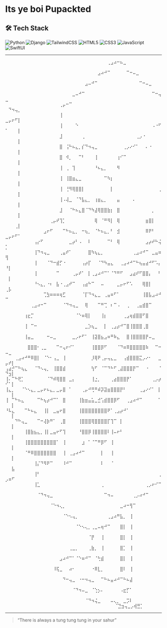 #  Its ye boi Pupackted



## 🛠️ Tech Stack

![Python](https://img.shields.io/badge/Python-3776AB?style=flat&logo=python&logoColor=white)
![Django](https://img.shields.io/badge/Django-092E20?style=flat&logo=django&logoColor=white)
![TailwindCSS](https://img.shields.io/badge/TailwindCSS-06B6D4?style=flat&logo=tailwind-css&logoColor=white)
![HTML5](https://img.shields.io/badge/HTML5-E34F26?style=flat&logo=html5&logoColor=white)
![CSS3](https://img.shields.io/badge/CSS3-1572B6?style=flat&logo=css3&logoColor=white)
![JavaScript](https://img.shields.io/badge/JavaScript-F7DF1E?style=flat&logo=javascript&logoColor=black)
![SwiftUI](https://img.shields.io/badge/SwiftUI-FA7343?style=flat&logo=swift&logoColor=white)



---
⠀⠀⠀⠀⠀⠀⠀⠀⠀⠀⠀⠀⠀⠀⠀⠀⠀⠀⠀⠀⠀⠀⠀⠀⠀⠀⠀⠀⠀⠀⠀⠀⢀⣠⠴⠒⠦⣀⠀⠀⠀⠀⠀⠀⠀⠀⠀⠀⠀⠀⠀⠀⠀⠀
⠀⠀⠀⠀⠀⠀⠀⠀⠀⠀⠀⠀⠀⠀⠀⠀⠀⠀⠀⠀⠀⠀⠀⠀⠀⠀⠀⠀⠀⣠⠴⠚⠉⠀⠀⠀⠀⠀⠉⠒⠤⣀⠀⠀⠀⠀⠀⠀⠀⠀⠀⠀⠀⠀
⠀⠀⠀⠀⠀⠀⠀⠀⠀⠀⠀⠀⠀⠀⠀⠀⠀⠀⠀⠀⠀⠀⠀⠀⠀⣠⠤⠚⠉⠀⠀⠀⠀⠀⠀⠀⠀⠀⠀⠀⠀⠀⠉⠒⠤⣀⠀⠀⠀⠀⠀⠀⠀⠀
⠀⠀⠀⠀⠀⠀⠀⠀⠀⠀⠀⠀⠀⠀⠀⠀⠀⠀⠀⠀⠀⣀⠤⠚⠉⠀⠀⠀⠀⠀⠀⠀⠀⠀⠀⠀⠀⠀⠀⠀⠀⠀⠀⠀⠀⠀⠉⠒⢤⣀⠀⠀⠀⠀
⠀⠀⠀⠀⠀⠀⠀⠀⠀⠀⠀⠀⠀⠀⠀⠀⠀⢀⡤⠒⠉⠀⠀⠀⠀⠀⠀⠀⠀⠀⠀⠀⠀⠀⠀⠀⠀⠀⠀⠀⠀⠀⠀⠀⠀⠀⠀⠀⠀⠀⠙⠲⢤⡀
⠀⠀⠀⠀⠀⠀⠀⠀⠀⠀⠀⠀⠀⠀⠀⠀⠀⢸⠀⠀⠀⠀⠀⠀⠀⠀⠀⠀⠀⠀⠀⠀⠀⠀⠀⠀⠀⠀⠀⠀⠀⠀⠀⠀⠀⠀⠀⠀⠀⣀⡤⠖⠋⡇
⠀⠀⠀⠀⠀⠀⠀⠀⠀⠀⠀⠀⠀⠀⠀⠀⠀⢸⠀⠀⠀⠀⠑⠀⠀⠀⠀⠀⠀⠀⠀⠀⠀⠀⠀⠀⠀⠀⠀⠀⠀⠀⠀⠀⠀⠀⠠⠐⠋⠁⠀⠀⠀⡇
⠀⠀⠀⠀⠀⠀⠀⠀⠀⠀⠀⠀⠀⠀⠀⠀⠀⣸⠀⠀⠀⠀⠀⠀⢀⠀⠀⠀⠀⠀⠀⠀⠀⠀⠀⠀⠀⠀⠀⠀⠀⢀⡠⠐⠀⠀⠀⠀⠀⠀⠀⠀⠀⡇
⠀⠀⠀⠀⠀⠀⠀⠀⠀⠀⠀⠀⠀⠀⠀⠀⠀⣿⠀⢨⠓⠦⣄⡀⡎⠙⠲⢤⣀⠀⠀⠀⠀⠀⠀⠀⠀⢀⡠⠔⠊⠁⠀⠀⠄⠐⠀⠀⠀⠀⠀⠀⠀⡇
⠀⠀⠀⠀⠀⠀⠀⠀⠀⠀⠀⠀⠀⠀⠀⠀⠀⣿⠀⠺⡀⠀⠀⠉⠃⠀⠀⠀⢸⠀⠀⠀⠀⠀⠀⢰⠊⠉⠀⠀⠀⠀⠀⠀⠀⠀⠀⠀⠀⠀⠀⠀⠀⡇
⠀⠀⠀⠀⠀⠀⠀⠀⠀⠀⠀⠀⠀⠀⠀⠀⠀⢸⠀⢀⠀⢹⠀⠀⠀⠀⠀⠀⠘⠦⣄⡀⠀⠀⠀⠻⠀⠀⠀⠀⠀⠀⠀⠀⠀⠀⠀⠀⠀⠀⠀⠀⠀⡇
⠀⠀⠀⠀⠀⠀⠀⠀⠀⠀⠀⠀⠀⠀⠀⠀⠀⢸⠀⢸⣿⣶⣄⣀⠀⠀⠀⠀⠀⠀⠀⠉⠳⡆⠀⠀⠀⠀⠀⠀⠀⠀⠀⠀⠀⠀⠀⠀⠀⠀⠀⠀⠀⡇
⠀⠀⠀⠀⠀⠀⠀⠀⠀⠀⠀⠀⠀⠀⠀⠀⠀⢸⠀⢘⠻⢿⣿⣿⡇⠀⠀⠀⠀⠀⠀⠀⠀⡇⠀⠀⠀⠀⠀⠀⠀⠀⠀⠀⠀⠀⠀⠀⢀⠀⠀⠀⠀⡇
⠀⠀⠀⠀⠀⠀⠀⠀⠀⠀⠀⠀⠀⠀⠀⠀⠀⢸⠠⢼⣀⠀⠈⠙⣧⣄⡀⠀⢰⣶⣄⡀⠀⠀⠀⣤⠀⠀⠀⠀⠄⠀⠀⠀⠀⠀⠀⠀⠀⠀⠀⠀⠀⡇
⠀⠀⠀⠀⠀⠀⠀⠀⠀⠀⠀⠀⠀⠀⠀⠀⠀⣸⠀⠀⠈⠓⠦⣄⣿⠈⠙⠳⣼⢿⣿⣿⣷⡆⠀⣿⠀⠀⠀⠀⠀⠀⠀⠀⠀⠀⡀⠀⠀⠀⠀⠀⠀⡇
⠀⠀⠀⠀⠀⠀⠀⠀⠀⠀⠀⠀⠀⠀⢀⡤⠞⢹⡁⠀⠀⠀⠀⠀⠀⠀⠀⠀⢿⠀⠈⠛⠻⡇⠀⢿⠀⠀⠀⠀⠀⠀⠀⠀⣶⣿⡇⠀⠀⠀⠀⠀⢀⡇
⠀⠀⠀⠀⠀⠀⠀⠀⠀⠀⠀⠀⣠⠖⠋⠀⠀⠀⠉⠓⠦⣄⡀⠀⠒⢦⡀⠀⠈⠓⠦⣄⡀⠃⠀⣺⠀⠀⠀⠀⠀⠀⠀⠀⠿⠟⠃⠀⠀⣀⡤⠖⠋⠁
⠀⠀⠀⠀⠀⠀⠀⠀⠀⢠⡔⠋⠀⠀⠀⠀⠀⠀⠀⠀⣀⡴⠃⠠⠀⠀⠇⠀⠀⠀⠀⠀⠉⠃⠀⢿⠀⠀⠀⠀⠀⠀⠀⠀⣠⡴⠞⠓⢬⡁⠀⠀⠀⠀
⠀⠀⠀⠀⠀⠀⠀⠀⠀⢸⠙⠲⢤⣀⠀⠀⠀⢀⣤⠞⠁⠀⠀⠀⠀⠀⣿⠳⢦⣄⡀⠀⠀⠀⠀⠀⠀⠀⠀⠀⢀⣠⠴⠚⠉⠀⣀⣤⠶⢻⠀⠀⠀⠀
⠀⠀⠀⠀⠀⠀⠀⠀⠀⢸⠀⠀⠀⠈⠙⠒⣾⡋⠐⠀⠀⠀⠀⠀⢠⡴⡏⠀⠀⠈⠙⠳⣤⣄⠀⠀⢀⣠⠴⠚⠉⠓⢦⣤⣴⠚⠋⠡⡄⠘⡇⠀⠀⠀
⠀⠀⠀⠀⠀⠀⠀⠀⠀⢸⠀⠀⠀⠀⠀⠀⠉⠀⠀⠀⠀⢀⡤⠞⠁⠀⡇⢀⣠⠴⠚⠉⠁⠈⠙⠛⠋⠀⠀⣠⣴⠞⠋⣿⣿⡄⠀⠀⠃⠀⡇⠀⠀⠀
⠀⠀⠀⠀⠀⠀⠀⠀⠀⠘⠢⣄⡀⠐⠆⠀⣧⠐⢀⣠⠞⠉⠀⠀⢠⣴⠓⠉⠀⠀⠤⠀⠀⠀⠀⣀⡤⠖⠋⠡⠀⠀⠀⢿⣿⡇⠀⠀⠀⢀⡧⠀⠀⠀
⠀⠀⠀⠀⠀⠀⠀⠀⠀⠀⠀⠀⢉⣳⠶⠶⠶⢶⣋⠀⠀⠀⠀⠀⠈⡏⠙⠲⣄⣀⠀⢀⣤⠶⠋⠁⠀⠀⠀⠀⠀⠀⠀⢸⣿⣧⣠⠴⠚⠉⠀⠀⠀⠀
⠀⠀⠀⠀⠀⠀⠀⠀⢀⣠⠴⠒⠉⠀⠀⠀⠀⠀⠈⠙⠲⢤⣀⠀⠀⢿⠀⠀⠀⠉⠛⢉⠀⠆⠉⠠⠀⠀⢀⠀⠀⢀⣤⣾⣿⠉⠀⠀⠀⠀⠀⠀⠀⠀
⠀⠀⠀⠀⠀⠀⢰⣖⡉⠀⠀⠀⠀⠀⠀⠀⠀⠀⠀⠀⠀⠀⠈⠑⠶⢿⡇⠀⠀⠀⢸⡆⠀⠀⠀⠀⠀⢀⣠⢶⣾⣿⣿⠋⣿⠀⠀⠀⠀⠀⠀⠀⠀⠀
⠀⠀⠀⠀⠀⠀⢸⠀⠉⠒⠀⠀⠀⠀⠀⠀⠀⠀⠀⠀⠀⠀⠀⠀⠀⣀⡱⢦⣀⠀⠀⡇⠀⢀⣠⡴⠚⠉⣿⢸⣿⣿⣿⢀⣿⠀⠀⠀⠀⠀⠀⠀⠀⠀
⠀⠀⠀⠀⠀⠀⢸⣤⣀⠀⠀⠀⠀⠒⠤⣀⠀⠀⠀⠀⠀⣀⡠⠖⠋⠁⠀⢸⣽⣿⣦⣠⠶⠛⠷⣄⠀⠀⣿⢸⣿⣿⣿⣿⡟⠤⣀⠀⠀⠀⠀⠀⠀⠀
⠀⠀⠀⠀⠀⠀⠀⣿⣿⣿⠂⢀⣀⠀⠀⠀⠉⠒⢤⠖⠊⠁⠀⠀⠀⠀⠀⢸⣿⣿⡿⠋⠀⠀⠀⠈⠙⠶⠿⣿⣿⣿⣿⣿⠷⠀⠀⠉⠒⠤⣀⠀⠀⠀
⠀⠀⠀⢀⣠⠴⠚⠛⠿⣿⡇⠀⠈⠑⠂⢠⣀⠀⢸⠀⠀⠀⠀⠀⠀⠀⠀⡸⢿⠟⢀⡤⢤⣄⣀⠀⠀⢠⣾⣿⣿⣿⣍⡠⠔⠂⠀⠀⣀⡤⠞⡇⠀⠀
⢠⣴⡚⠉⠓⢦⣄⠀⠀⠈⠙⠢⢤⡀⠀⢸⣿⣿⣾⠀⠀⠀⠀⠀⠀⠀⠀⢳⠋⠀⠈⠉⠙⠓⠋⢀⣼⣿⣿⣿⡟⠉⠀⠀⠐⠀⠀⠀⠈⠙⣲⡇⠀⠀
⢸⠄⠉⠓⢟⡁⠀⠀⠀⠀⠀⠀⠀⠈⠙⠾⢿⣿⣿⠀⣀⡄⠀⠀⠀⠀⠀⢸⣐⡀⠀⠀⠀⢀⣴⣿⣿⣿⡟⠁⠀⠀⠀⠀⠀⠀⢀⡠⡴⠊⠁⡇⠀⠀
⢸⣄⡀⠀⠀⠈⠑⠢⣄⡀⣀⡤⠖⠦⣄⡀⣀⡤⣿⠀⠁⠀⠀⠀⢀⡤⠚⢛⠛⠾⡽⣽⣶⣿⣿⣿⡟⠃⠀⠀⠀⠀⢀⣠⠔⠊⠁⠀⡇⠀⠀⡇⠀⠀
⢸⠀⠉⠓⠦⣄⠀⠀⠀⠀⠉⠓⢦⡴⠚⠉⠁⠀⣿⠀⠀⠀⠀⢸⣷⣶⣤⣥⣀⣚⢡⣾⣿⣿⡿⠋⠀⠀⢀⣠⠴⠚⠉⠀⠀⠀⠀⠀⠁⠀⠀⡇⠀⠀
⠘⠧⣄⠀⠀⠀⠉⠓⠦⣄⠀⠀⢸⡇⠀⣀⣤⠖⣿⠀⠀⠀⠀⢸⣿⣿⣿⣿⣿⣿⣿⣿⠟⠁⢀⣠⡴⠚⠁⠀⠀⠀⠀⠀⠀⠀⠀⠀⠀⠀⠀⡇⠀⠀
⠀⠀⠀⠙⠓⢤⣀⠀⠀⠀⠉⠒⢼⡷⠛⠁⠀⢀⣿⠀⠀⠀⠀⢸⣿⣿⣿⢿⣿⣿⣿⣿⡏⢹⠉⠀⡇⠀⠀⠀⠀⠀⠀⠀⠀⠀⠀⠀⠀⠀⠀⡇⠀⠀
⠀⠀⠀⠀⠀⠀⢸⣿⣷⣦⣄⡀⢸⡇⣀⣤⠖⠋⢹⠀⠀⠀⠀⠘⣿⣿⡿⢸⣿⣿⣿⣿⠇⢸⠤⠖⠃⠀⠀⠀⠀⠀⠀⠀⠀⠀⠀⠀⠀⠀⠀⡇⠀⠀
⠀⠀⠀⠀⠀⠀⢸⣿⣿⣿⣿⣿⣿⣿⣿⣿⠁⠀⢸⠀⠀⠀⠀⠀⣰⠀⠁⠈⠉⠛⡿⠋⠀⢸⠀⠀⠀⠀⠀⠀⠀⠀⠀⠀⠀⠀⠀⠀⠀⠀⠀⡇⠀⠀
⠀⠀⠀⠀⠀⠀⠈⠛⠿⣿⣿⣿⣿⣿⣿⣿⠀⠀⢸⠀⢀⣠⠴⠚⠉⠀⠀⠀⠀⠀⡇⠀⠀⢸⠀⠀⠀⠀⠀⠀⠀⠀⠀⠀⠀⠀⠀⠀⠀⠀⠀⡇⠀⠀
⠀⠀⠀⠀⠀⠀⠀⠀⠀⢸⡌⠙⠻⠟⠉⠀⠀⠀⠸⠚⠉⠀⠀⠀⠀⠀⠀⠀⠀⠀⠇⠀⠀⠈⠀⠀⠀⠀⠀⠀⠀⠀⠀⠀⠀⠀⠀⠀⠀⠀⠀⣧⠀⠀
⠀⠀⠀⠀⠀⠀⠀⠀⠀⢸⠃⠀⠀⠀⠀⠀⠀⠀⠀⠀⠀⠀⠀⠀⠀⠀⠀⠀⠀⠀⠀⠀⠀⠀⠀⠀⠀⠀⠀⠀⠀⠀⠀⠀⠀⠀⠀⠀⢀⡠⠶⠋⠀⠀
⠀⠀⠀⠀⠀⠀⠀⠀⠀⢸⣁⠀⠀⠀⠀⠀⠀⠀⠀⠀⠀⠀⠀⠀⠀⠀⠀⠀⠀⠀⢀⠀⠀⠀⠀⠀⠀⠀⠀⠀⠀⠀⠀⠀⢀⡠⠖⠊⠉⠀⠀⠀⠀⠀
⠀⠀⠀⠀⠀⠀⠀⠀⠀⠀⠈⠙⠲⢤⣀⠀⠀⠀⠀⠀⠀⠀⠀⠀⠀⠀⠀⠀⠀⠀⠀⠉⠲⠤⠀⠀⠀⠀⠀⠀⢀⡠⠴⠚⠉⠀⠀⠀⠀⠀⠀⠀⠀⠀
⠀⠀⠀⠀⠀⠀⠀⠀⠀⠀⠀⠀⠀⠀⠈⠑⠲⢄⡀⠀⠀⠀⠀⠀⠀⠀⠀⠀⠀⠀⠀⠀⠀⠀⠀⠀⣀⠴⠒⢻⠉⠀⠀⠀⠀⠀⠀⠀⠀⠀⠀⠀⠀⠀
⠀⠀⠀⠀⠀⠀⠀⠀⠀⠀⠀⠀⠀⠀⠀⠀⠀⠀⠈⠑⠢⢤⡀⠀⠀⠀⠀⠀⠀⠀⠀⠀⢀⣠⠴⠛⣧⡀⠀⢸⠀⠀⠀⠀⠀⠀⠀⠀⠀⠀⠀⠀⠀⠀
⠀⠀⠀⠀⠀⠀⠀⠀⠀⠀⠀⠀⠀⠀⠀⠀⠀⠀⠀⠀⠀⠀⠈⠑⠢⢄⡀⢀⣀⠤⢶⠚⠉⠀⠀⠀⣿⡇⠀⢸⠀⠀⠀⠀⠀⠀⠀⠀⠀⠀⠀⠀⠀⠀
⠀⠀⠀⠀⠀⠀⠀⠀⠀⠀⠀⠀⠀⠀⠀⠀⠀⠀⠀⠀⠀⠀⠀⠀⠀⠀⠈⡟⠀⠀⢸⠀⠀⠀⠀⠀⣿⡇⠀⢸⠀⠀⠀⠀⠀⠀⠀⠀⠀⠀⠀⠀⠀⠀
⠀⠀⠀⠀⠀⠀⠀⠀⠀⠀⠀⠀⠀⠀⠀⠀⠀⠀⠀⠀⢀⣀⡀⠀⠀⠀⢀⣷⡀⠀⢸⠀⠀⠀⠀⠀⣿⡁⠀⢸⠀⠀⠀⠀⠀⠀⠀⠀⠀⠀⠀⠀⠀⠀
⠀⠀⠀⠀⠀⠀⠀⠀⠀⠀⠀⠀⠀⠀⠀⠀⠀⣠⠴⠚⠉⠁⠈⠑⠶⠚⠉⠀⠈⢓⣾⠀⠀⠀⠀⠀⣿⡇⠀⢸⠀⠀⠀⠀⠀⠀⠀⠀⠀⠀⠀⠀⠀⠀
⠀⠀⠀⠀⠀⠀⠀⠀⠀⠀⠀⠀⠀⠀⠀⠸⢯⣀⠀⠀⠴⠂⠀⠀⠀⠀⠀⠐⠿⣇⡀⠀⠀⠀⠀⠀⣿⠇⠀⢸⠀⠀⠀⠀⠀⠀⠀⠀⠀⠀⠀⠀⠀⠀
⠀⠀⠀⠀⠀⠀⠀⠀⠀⠀⠀⠀⠀⠀⠀⠀⠀⠀⠙⠒⢤⣀⠀⠐⠒⠲⢤⣀⠀⠀⠉⠓⠦⣤⠴⠚⠉⠓⠦⣼⠀⠀⠀⠀⠀⠀⠀⠀⠀⠀⠀⠀⠀⠀
⠀⠀⠀⠀⠀⠀⠀⠀⠀⠀⠀⠀⠀⠀⠀⠀⠀⠀⠀⠀⠀⠈⠙⠲⠤⣀⠀⠈⢑⡢⠄⠀⠀⠀⠀⠀⠠⣖⡋⠁⠀⠀⠀⠀⠀⠀⠀⠀⠀⠀⠀⠀⠀⠀
⠀⠀⠀⠀⠀⠀⠀⠀⠀⠀⠀⠀⠀⠀⠀⠀⠀⠀⠀⠀⠀⠀⠀⠀⠀⠈⠙⠲⢬⣀⠀⠀⠀⠤⢄⡀⠀⣀⡩⠇⠀⠀⠀⠀⠀⠀⠀⠀⠀⠀⠀⠀⠀⠀
⠀⠀⠀⠀⠀⠀⠀⠀⠀⠀⠀⠀⠀⠀⠀⠀⠀⠀⠀⠀⠀⠀⠀⠀⠀⠀⠀⠀⠀⠈⣙⣲⢤⣀⡠⢾⣛⡁⠀⠀⠀⠀



---

> “There is always a tung tung tung in your sahur”




⠀⠀⠀⠀⠀⠀⠀⠀⠀⠀

